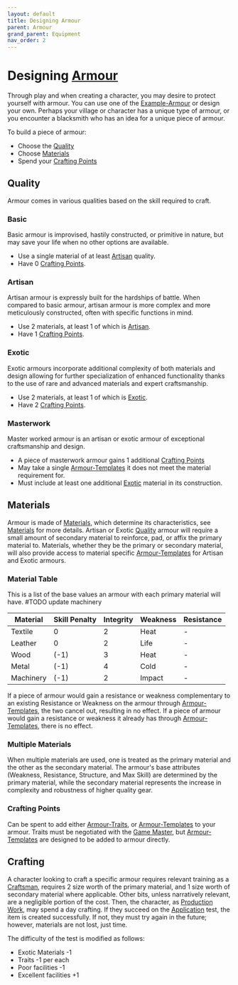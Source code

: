 ```yaml
---
layout: default
title: Designing Armour
parent: Armour
grand_parent: Equipment
nav_order: 2
---
```

# Designing [Armour](Core/Armour)
Through play and when creating a character, you may desire to protect yourself with armour. You can use one of the [Example-Armour](Example-Armour) or design your own. Perhaps your village or character has a unique type of armour, or you encounter a blacksmith who has an idea for a unique piece of armour. 

To build a piece of armour:
- Choose the [Quality](#Quality)
- Choose [Materials](#Materials)
- Spend your [Crafting Points](#Crafting%20Points)

## Quality
Armour comes in various qualities based on the skill required to craft.
### Basic
Basic armour is improvised, hastily constructed, or primitive in nature, but may save your life when no other options are available. 
* Use a single material of at least [Artisan](Materials#Artisan) quality.
* Have 0 [Crafting Points](#Crafting%20Points).


### Artisan

Artisan armour is expressly built for the hardships of battle. When compared to basic armour, artisan armour is more complex and more meticulously constructed, often with specific functions in mind.
* Use 2 materials, at least 1 of which is [Artisan](Materials#Artisan).
* Have 1 [Crafting Points](#Crafting%20Points).

### Exotic

Exotic armours incorporate additional complexity of both materials and design allowing for further specialization of enhanced functionality thanks to the use of rare and advanced materials and expert craftsmanship.
* Use 2 materials, at least 1 of which is [Exotic](Materials#Exotic).
* Have 2 [Crafting Points](#Crafting%20Points).

### Masterwork

Master worked armour is an artisan or exotic armour of exceptional craftsmanship and design. 
* A piece of masterwork armour gains 1 additional [Crafting Points](#Crafting%20Points)
* May take a single [Armour-Templates](Armour-Templates) it does not meet the material requirement for. 
* Must include at least one additional [Exotic](Materials#Exotic) material in its construction.


## Materials
Armour is made of [Materials](Materials), which determine its characteristics, see [Materials](Core/Armour#Materials) for more details. Artisan or Exotic [Quality](Core/Armour#Quality) armour will require a small amount of secondary material to reinforce, pad, or affix the primary material to. Materials, whether they be the primary or secondary material, will also provide access to material specific [Armour-Templates](Armour-Templates) for Artisan and Exotic armours.

### Material Table
This is a list of the base values an armour with each primary material will have.
#TODO update machinery

| Material  | Skill Penalty | Integrity | Weakness | Resistance |
| --------- | ------------- | --------- | -------- | ---------- |
| Textile   | 0             | 2         | Heat     | -          |
| Leather   | 0             | 2         | Life     | -          |
| Wood      | (-1)          | 3         | Heat     | -          |
| Metal     | (-1)          | 4         | Cold     | -          |
| Machinery | (-1)          | 2         | Impact   | -          |

If a piece of armour would gain a resistance or weakness complementary to an existing Resistance or Weakness on the armour through [Armour-Templates](Armour-Templates), the two cancel out, resulting in no effect. If a piece of armour would gain a resistance or weakness it already has through [Armour-Templates](Armour-Templates), there is no effect. 

### Multiple Materials
 When multiple materials are used, one is treated as the primary material and the other as the secondary material. The armour's base attributes (Weakness, Resistance, Structure, and Max Skill) are determined by the primary material, while the secondary material represents the increase in complexity and robustness of higher quality gear.
 
### Crafting Points
 Can be spent to add either [Armour-Traits](Game/Core/Armour-Traits), or [Armour-Templates](Game/Armour-Templates) to your armour. Traits must be negotiated with the [Game Master](Game/Core/Terminology#Game%20Master), but [Armour-Templates](Game/Armour-Templates) are designed to be added to armour directly.
 
## Crafting
A character looking to craft a specific armour requires relevant training as a [Craftsman](Craftsman), requires 2 size worth of the primary material, and 1 size worth of secondary material where applicable. Other bits, unless narratively relevant, are a negligible portion of the cost. Then, the character, as [Production Work](Activities#Production%20Work), may spend a day crafting. If they succeed on the [Application](Core/Intelligence#Application) test, the item is created successfully. If not, they must try again in the future; however, materials are not lost, just time. 

The difficulty of the test is modified as follows:

* Exotic Materials -1
* Traits -1 per each
* Poor facilities -1
* Excellent facilities +1